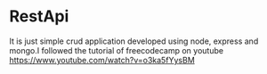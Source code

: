 # RestApi
It is just simple crud application developed using node, express and mongo.I followed the tutorial of freecodecamp on youtube https://www.youtube.com/watch?v=o3ka5fYysBM
